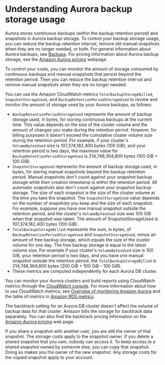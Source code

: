 # Understanding Aurora backup storage usage<a name="aurora-storage-backup"></a>

 Aurora stores continuous backups \(within the backup retention period\) and snapshots in Aurora backup storage\. To control your backup storage usage, you can reduce the backup retention interval, remove old manual snapshots when they are no longer needed, or both\. For general information about Aurora backups, see [Backups](Aurora.Managing.Backups.md#Aurora.Managing.Backups.Backup)\. For pricing information about Aurora backup storage, see the [Amazon Aurora pricing](https://aws.amazon.com/rds/aurora/pricing) webpage\. 

 To control your costs, you can monitor the amount of storage consumed by continuous backups and manual snapshots that persist beyond the retention period\. Then you can reduce the backup retention interval and remove manual snapshots when they are no longer needed\. 

 You can use the Amazon CloudWatch metrics `TotalBackupStorageBilled`, `SnapshotStorageUsed`, and `BackupRetentionPeriodStorageUsed` to review and monitor the amount of storage used by your Aurora backups, as follows: 
+ `BackupRetentionPeriodStorageUsed` represents the amount of backup storage used, in bytes, for storing continuous backups at the current time\. This value depends on the size of the cluster volume and the amount of changes you make during the retention period\. However, for billing purposes it doesn't exceed the cumulative cluster volume size during the retention period\. For example, if your cluster's `VolumeBytesUsed` size is 107,374,182,400 bytes \(100 GiB\), and your retention period is two days, the maximum value for `BackupRetentionPeriodStorageUsed` is 214,748,364,800 bytes \(100 GiB \+ 100 GiB\)\.
+ `SnapshotStorageUsed` represents the amount of backup storage used, in bytes, for storing manual snapshots beyond the backup retention period\. Manual snapshots don't count against your snapshot backup storage while their creation timestamp is within the retention period\. All automatic snapshots also don't count against your snapshot backup storage\. The size of each snapshot is the size of the cluster volume at the time you take the snapshot\. The `SnapshotStorageUsed` value depends on the number of snapshots you keep and the size of each snapshot\. For example, suppose you have one manual snapshot outside the retention period, and the cluster's `VolumeBytesUsed` size was 100 GiB when that snapshot was taken\. The amount of SnapshotStorageUsed is 107,374,182,400 bytes \(100 GiB\)\.
+ `TotalBackupStorageBilled` represents the sum, in bytes, of `BackupRetentionPeriodStorageUsed` and `SnapshotStorageUsed`, minus an amount of free backup storage, which equals the size of the cluster volume for one day\. The free backup storage is equal to the latest volume size\. For example if your cluster's `VolumeBytesUsed` size is 100 GiB, your retention period is two days, and you have one manual snapshot outside the retention period, the `TotalBackupStorageBilled` is 214,748,364,800 bytes \(200 GiB \+ 100 GiB \- 100 GiB\)\.
+ These metrics are computed independently for each Aurora DB cluster\.

 You can monitor your Aurora clusters and build reports using CloudWatch metrics through the [CloudWatch console](https://console.aws.amazon.com/cloudwatch/ )\. For more information about how to use CloudWatch metrics, see [Overview of monitoring Amazon Aurora](MonitoringOverview.md) and the table of metrics in [Amazon RDS metrics](MonitoringOverview.md#rds-metrics)\. 

 The backtrack setting for an Aurora DB cluster doesn't affect the volume of backup data for that cluster\. Amazon bills the storage for backtrack data separately\. You can also find the backtrack pricing information on the [Amazon Aurora pricing](https://aws.amazon.com/rds/aurora/pricing) web page\. 

 If you share a snapshot with another user, you are still the owner of that snapshot\. The storage costs apply to the snapshot owner\. If you delete a shared snapshot that you own, nobody can access it\. To keep access to a shared snapshot owned by someone else, you can copy that snapshot\. Doing so makes you the owner of the new snapshot\. Any storage costs for the copied snapshot apply to your account\. 